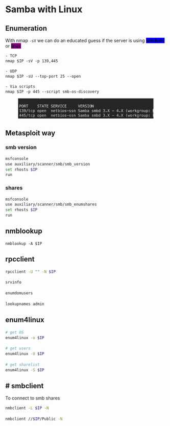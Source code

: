 # Samba with Linux

## Enumeration

With nmap `-sV` we can do an educated guess if the server is using <mark style="background-color:blue;">windows</mark> or <mark style="background-color:purple;">linux</mark>

```shell
- TCP
nmap $IP -sV -p 139,445

- UDP
nmap $IP -sU --top-port 25 --open

- Via scripts
nmap $IP -p 445 --script smb-os-discovery
```

<figure><img src="../../../.gitbook/assets/image (11).png" alt=""><figcaption></figcaption></figure>

## Metasploit way

### smb version

```bash
msfconsole
use auxiliary/scanner/smb/smb_version
set rhosts $IP
run
```

### shares

```bash
msfconsole
use auxiliary/scanner/smb/smb_enumshares
set rhosts $IP
run
```

## nmblookup

```shell
nmblookup -A $IP

```

## rpcclient

```bash
rpcclient -U "" -N $IP

srvinfo

enumdomusers

lookupnames admin
```

## enum4linux

```bash
# get OS
enum4linux -o $IP

# get users
enum4linux -U $IP

# get sharelist
enum4linux -S $IP

```

## # smbclient

To connect to smb shares

```bash
nmbclient -L $IP -N 

nmbclient //$IP/Public -N 
```
